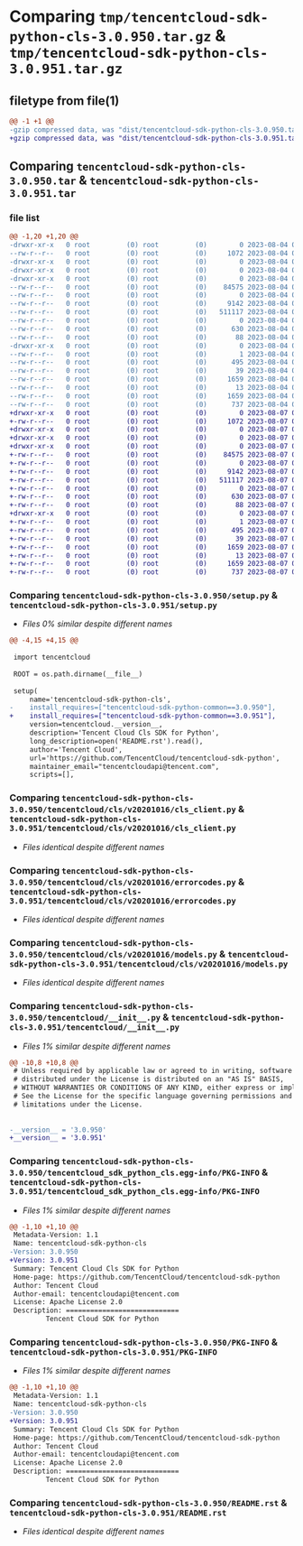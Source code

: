 # Comparing `tmp/tencentcloud-sdk-python-cls-3.0.950.tar.gz` & `tmp/tencentcloud-sdk-python-cls-3.0.951.tar.gz`

## filetype from file(1)

```diff
@@ -1 +1 @@
-gzip compressed data, was "dist/tencentcloud-sdk-python-cls-3.0.950.tar", last modified: Fri Aug  4 00:23:25 2023, max compression
+gzip compressed data, was "dist/tencentcloud-sdk-python-cls-3.0.951.tar", last modified: Mon Aug  7 00:23:04 2023, max compression
```

## Comparing `tencentcloud-sdk-python-cls-3.0.950.tar` & `tencentcloud-sdk-python-cls-3.0.951.tar`

### file list

```diff
@@ -1,20 +1,20 @@
-drwxr-xr-x   0 root         (0) root         (0)        0 2023-08-04 00:23:25.000000 tencentcloud-sdk-python-cls-3.0.950/
--rw-r--r--   0 root         (0) root         (0)     1072 2023-08-04 00:23:25.000000 tencentcloud-sdk-python-cls-3.0.950/setup.py
-drwxr-xr-x   0 root         (0) root         (0)        0 2023-08-04 00:23:25.000000 tencentcloud-sdk-python-cls-3.0.950/tencentcloud/
-drwxr-xr-x   0 root         (0) root         (0)        0 2023-08-04 00:23:25.000000 tencentcloud-sdk-python-cls-3.0.950/tencentcloud/cls/
-drwxr-xr-x   0 root         (0) root         (0)        0 2023-08-04 00:23:25.000000 tencentcloud-sdk-python-cls-3.0.950/tencentcloud/cls/v20201016/
--rw-r--r--   0 root         (0) root         (0)    84575 2023-08-04 00:23:25.000000 tencentcloud-sdk-python-cls-3.0.950/tencentcloud/cls/v20201016/cls_client.py
--rw-r--r--   0 root         (0) root         (0)        0 2023-08-04 00:23:25.000000 tencentcloud-sdk-python-cls-3.0.950/tencentcloud/cls/v20201016/__init__.py
--rw-r--r--   0 root         (0) root         (0)     9142 2023-08-04 00:23:25.000000 tencentcloud-sdk-python-cls-3.0.950/tencentcloud/cls/v20201016/errorcodes.py
--rw-r--r--   0 root         (0) root         (0)   511117 2023-08-04 00:23:25.000000 tencentcloud-sdk-python-cls-3.0.950/tencentcloud/cls/v20201016/models.py
--rw-r--r--   0 root         (0) root         (0)        0 2023-08-04 00:23:25.000000 tencentcloud-sdk-python-cls-3.0.950/tencentcloud/cls/__init__.py
--rw-r--r--   0 root         (0) root         (0)      630 2023-08-04 00:23:25.000000 tencentcloud-sdk-python-cls-3.0.950/tencentcloud/__init__.py
--rw-r--r--   0 root         (0) root         (0)       88 2023-08-04 00:23:25.000000 tencentcloud-sdk-python-cls-3.0.950/setup.cfg
-drwxr-xr-x   0 root         (0) root         (0)        0 2023-08-04 00:23:25.000000 tencentcloud-sdk-python-cls-3.0.950/tencentcloud_sdk_python_cls.egg-info/
--rw-r--r--   0 root         (0) root         (0)        1 2023-08-04 00:23:25.000000 tencentcloud-sdk-python-cls-3.0.950/tencentcloud_sdk_python_cls.egg-info/dependency_links.txt
--rw-r--r--   0 root         (0) root         (0)      495 2023-08-04 00:23:25.000000 tencentcloud-sdk-python-cls-3.0.950/tencentcloud_sdk_python_cls.egg-info/SOURCES.txt
--rw-r--r--   0 root         (0) root         (0)       39 2023-08-04 00:23:25.000000 tencentcloud-sdk-python-cls-3.0.950/tencentcloud_sdk_python_cls.egg-info/requires.txt
--rw-r--r--   0 root         (0) root         (0)     1659 2023-08-04 00:23:25.000000 tencentcloud-sdk-python-cls-3.0.950/tencentcloud_sdk_python_cls.egg-info/PKG-INFO
--rw-r--r--   0 root         (0) root         (0)       13 2023-08-04 00:23:25.000000 tencentcloud-sdk-python-cls-3.0.950/tencentcloud_sdk_python_cls.egg-info/top_level.txt
--rw-r--r--   0 root         (0) root         (0)     1659 2023-08-04 00:23:25.000000 tencentcloud-sdk-python-cls-3.0.950/PKG-INFO
--rw-r--r--   0 root         (0) root         (0)      737 2023-08-04 00:23:25.000000 tencentcloud-sdk-python-cls-3.0.950/README.rst
+drwxr-xr-x   0 root         (0) root         (0)        0 2023-08-07 00:23:04.000000 tencentcloud-sdk-python-cls-3.0.951/
+-rw-r--r--   0 root         (0) root         (0)     1072 2023-08-07 00:23:03.000000 tencentcloud-sdk-python-cls-3.0.951/setup.py
+drwxr-xr-x   0 root         (0) root         (0)        0 2023-08-07 00:23:04.000000 tencentcloud-sdk-python-cls-3.0.951/tencentcloud/
+drwxr-xr-x   0 root         (0) root         (0)        0 2023-08-07 00:23:04.000000 tencentcloud-sdk-python-cls-3.0.951/tencentcloud/cls/
+drwxr-xr-x   0 root         (0) root         (0)        0 2023-08-07 00:23:04.000000 tencentcloud-sdk-python-cls-3.0.951/tencentcloud/cls/v20201016/
+-rw-r--r--   0 root         (0) root         (0)    84575 2023-08-07 00:23:03.000000 tencentcloud-sdk-python-cls-3.0.951/tencentcloud/cls/v20201016/cls_client.py
+-rw-r--r--   0 root         (0) root         (0)        0 2023-08-07 00:23:03.000000 tencentcloud-sdk-python-cls-3.0.951/tencentcloud/cls/v20201016/__init__.py
+-rw-r--r--   0 root         (0) root         (0)     9142 2023-08-07 00:23:03.000000 tencentcloud-sdk-python-cls-3.0.951/tencentcloud/cls/v20201016/errorcodes.py
+-rw-r--r--   0 root         (0) root         (0)   511117 2023-08-07 00:23:03.000000 tencentcloud-sdk-python-cls-3.0.951/tencentcloud/cls/v20201016/models.py
+-rw-r--r--   0 root         (0) root         (0)        0 2023-08-07 00:23:03.000000 tencentcloud-sdk-python-cls-3.0.951/tencentcloud/cls/__init__.py
+-rw-r--r--   0 root         (0) root         (0)      630 2023-08-07 00:23:03.000000 tencentcloud-sdk-python-cls-3.0.951/tencentcloud/__init__.py
+-rw-r--r--   0 root         (0) root         (0)       88 2023-08-07 00:23:04.000000 tencentcloud-sdk-python-cls-3.0.951/setup.cfg
+drwxr-xr-x   0 root         (0) root         (0)        0 2023-08-07 00:23:04.000000 tencentcloud-sdk-python-cls-3.0.951/tencentcloud_sdk_python_cls.egg-info/
+-rw-r--r--   0 root         (0) root         (0)        1 2023-08-07 00:23:04.000000 tencentcloud-sdk-python-cls-3.0.951/tencentcloud_sdk_python_cls.egg-info/dependency_links.txt
+-rw-r--r--   0 root         (0) root         (0)      495 2023-08-07 00:23:04.000000 tencentcloud-sdk-python-cls-3.0.951/tencentcloud_sdk_python_cls.egg-info/SOURCES.txt
+-rw-r--r--   0 root         (0) root         (0)       39 2023-08-07 00:23:04.000000 tencentcloud-sdk-python-cls-3.0.951/tencentcloud_sdk_python_cls.egg-info/requires.txt
+-rw-r--r--   0 root         (0) root         (0)     1659 2023-08-07 00:23:04.000000 tencentcloud-sdk-python-cls-3.0.951/tencentcloud_sdk_python_cls.egg-info/PKG-INFO
+-rw-r--r--   0 root         (0) root         (0)       13 2023-08-07 00:23:04.000000 tencentcloud-sdk-python-cls-3.0.951/tencentcloud_sdk_python_cls.egg-info/top_level.txt
+-rw-r--r--   0 root         (0) root         (0)     1659 2023-08-07 00:23:04.000000 tencentcloud-sdk-python-cls-3.0.951/PKG-INFO
+-rw-r--r--   0 root         (0) root         (0)      737 2023-08-07 00:23:03.000000 tencentcloud-sdk-python-cls-3.0.951/README.rst
```

### Comparing `tencentcloud-sdk-python-cls-3.0.950/setup.py` & `tencentcloud-sdk-python-cls-3.0.951/setup.py`

 * *Files 0% similar despite different names*

```diff
@@ -4,15 +4,15 @@
 
 import tencentcloud
 
 ROOT = os.path.dirname(__file__)
 
 setup(
     name='tencentcloud-sdk-python-cls',
-    install_requires=["tencentcloud-sdk-python-common==3.0.950"],
+    install_requires=["tencentcloud-sdk-python-common==3.0.951"],
     version=tencentcloud.__version__,
     description='Tencent Cloud Cls SDK for Python',
     long_description=open('README.rst').read(),
     author='Tencent Cloud',
     url='https://github.com/TencentCloud/tencentcloud-sdk-python',
     maintainer_email="tencentcloudapi@tencent.com",
     scripts=[],
```

### Comparing `tencentcloud-sdk-python-cls-3.0.950/tencentcloud/cls/v20201016/cls_client.py` & `tencentcloud-sdk-python-cls-3.0.951/tencentcloud/cls/v20201016/cls_client.py`

 * *Files identical despite different names*

### Comparing `tencentcloud-sdk-python-cls-3.0.950/tencentcloud/cls/v20201016/errorcodes.py` & `tencentcloud-sdk-python-cls-3.0.951/tencentcloud/cls/v20201016/errorcodes.py`

 * *Files identical despite different names*

### Comparing `tencentcloud-sdk-python-cls-3.0.950/tencentcloud/cls/v20201016/models.py` & `tencentcloud-sdk-python-cls-3.0.951/tencentcloud/cls/v20201016/models.py`

 * *Files identical despite different names*

### Comparing `tencentcloud-sdk-python-cls-3.0.950/tencentcloud/__init__.py` & `tencentcloud-sdk-python-cls-3.0.951/tencentcloud/__init__.py`

 * *Files 1% similar despite different names*

```diff
@@ -10,8 +10,8 @@
 # Unless required by applicable law or agreed to in writing, software
 # distributed under the License is distributed on an "AS IS" BASIS,
 # WITHOUT WARRANTIES OR CONDITIONS OF ANY KIND, either express or implied.
 # See the License for the specific language governing permissions and
 # limitations under the License.
 
 
-__version__ = '3.0.950'
+__version__ = '3.0.951'
```

### Comparing `tencentcloud-sdk-python-cls-3.0.950/tencentcloud_sdk_python_cls.egg-info/PKG-INFO` & `tencentcloud-sdk-python-cls-3.0.951/tencentcloud_sdk_python_cls.egg-info/PKG-INFO`

 * *Files 1% similar despite different names*

```diff
@@ -1,10 +1,10 @@
 Metadata-Version: 1.1
 Name: tencentcloud-sdk-python-cls
-Version: 3.0.950
+Version: 3.0.951
 Summary: Tencent Cloud Cls SDK for Python
 Home-page: https://github.com/TencentCloud/tencentcloud-sdk-python
 Author: Tencent Cloud
 Author-email: tencentcloudapi@tencent.com
 License: Apache License 2.0
 Description: ============================
         Tencent Cloud SDK for Python
```

### Comparing `tencentcloud-sdk-python-cls-3.0.950/PKG-INFO` & `tencentcloud-sdk-python-cls-3.0.951/PKG-INFO`

 * *Files 1% similar despite different names*

```diff
@@ -1,10 +1,10 @@
 Metadata-Version: 1.1
 Name: tencentcloud-sdk-python-cls
-Version: 3.0.950
+Version: 3.0.951
 Summary: Tencent Cloud Cls SDK for Python
 Home-page: https://github.com/TencentCloud/tencentcloud-sdk-python
 Author: Tencent Cloud
 Author-email: tencentcloudapi@tencent.com
 License: Apache License 2.0
 Description: ============================
         Tencent Cloud SDK for Python
```

### Comparing `tencentcloud-sdk-python-cls-3.0.950/README.rst` & `tencentcloud-sdk-python-cls-3.0.951/README.rst`

 * *Files identical despite different names*

